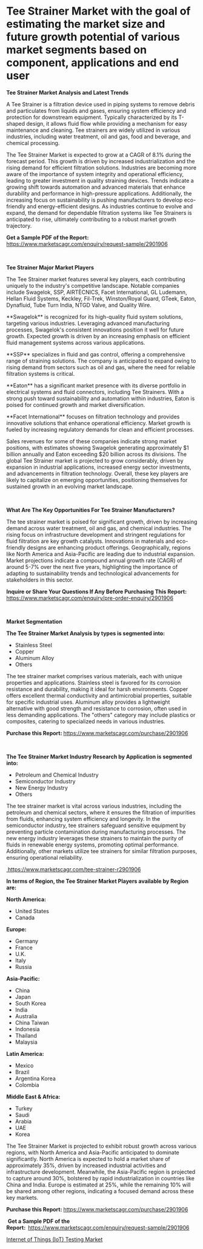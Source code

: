 <p><h1>Tee Strainer Market with the goal of estimating the market size and future growth potential of various market segments based on component, applications and end user</h1></p><p><strong>Tee Strainer Market Analysis and Latest Trends</strong></p>
<p><p>A Tee Strainer is a filtration device used in piping systems to remove debris and particulates from liquids and gases, ensuring system efficiency and protection for downstream equipment. Typically characterized by its T-shaped design, it allows fluid flow while providing a mechanism for easy maintenance and cleaning. Tee strainers are widely utilized in various industries, including water treatment, oil and gas, food and beverage, and chemical processing.</p><p>The Tee Strainer Market is expected to grow at a CAGR of 8.1% during the forecast period. This growth is driven by increased industrialization and the rising demand for efficient filtration solutions. Industries are becoming more aware of the importance of system integrity and operational efficiency, leading to greater investment in quality straining devices. Trends indicate a growing shift towards automation and advanced materials that enhance durability and performance in high-pressure applications. Additionally, the increasing focus on sustainability is pushing manufacturers to develop eco-friendly and energy-efficient designs. As industries continue to evolve and expand, the demand for dependable filtration systems like Tee Strainers is anticipated to rise, ultimately contributing to a robust market growth trajectory.</p></p>
<p><strong>Get a Sample PDF of the Report:&nbsp;</strong> <a href="https://www.marketscagr.com/enquiry/request-sample/2901906?utm_campaign=2383&utm_medium=2&utm_source=Github&utm_content=ia&utm_term=11032025&utm_id=tee-strainer">https://www.marketscagr.com/enquiry/request-sample/2901906</a></p>
<p>&nbsp;</p>
<p><strong>Tee Strainer Major Market Players</strong></p>
<p><p>The Tee Strainer market features several key players, each contributing uniquely to the industry's competitive landscape. Notable companies include Swagelok, SSP, AIRTÈCNICS, Facet International, GL Ludemann, Hellan Fluid Systems, Keckley, Fil-Trek, Winston/Royal Guard, GTeek, Eaton, Dynafluid, Tube Turn India, NTGD Valve, and Quality Wire.</p><p>**Swagelok** is recognized for its high-quality fluid system solutions, targeting various industries. Leveraging advanced manufacturing processes, Swagelok's consistent innovations position it well for future growth. Expected growth is driven by an increasing emphasis on efficient fluid management systems across various applications.</p><p>**SSP** specializes in fluid and gas control, offering a comprehensive range of straining solutions. The company is anticipated to expand owing to rising demand from sectors such as oil and gas, where the need for reliable filtration systems is critical.</p><p>**Eaton** has a significant market presence with its diverse portfolio in electrical systems and fluid connectors, including Tee Strainers. With a strong push toward sustainability and automation within industries, Eaton is poised for continued growth and market diversification.</p><p>**Facet International** focuses on filtration technology and provides innovative solutions that enhance operational efficiency. Market growth is fueled by increasing regulatory demands for clean and efficient processes.</p><p>Sales revenues for some of these companies indicate strong market positions, with estimates showing Swagelok generating approximately $1 billion annually and Eaton exceeding $20 billion across its divisions. The global Tee Strainer market is projected to grow considerably, driven by expansion in industrial applications, increased energy sector investments, and advancements in filtration technology. Overall, these key players are likely to capitalize on emerging opportunities, positioning themselves for sustained growth in an evolving market landscape.</p></p>
<p>&nbsp;</p>
<p><strong>What Are The Key Opportunities For Tee Strainer Manufacturers?</strong></p>
<p><p>The tee strainer market is poised for significant growth, driven by increasing demand across water treatment, oil and gas, and chemical industries. The rising focus on infrastructure development and stringent regulations for fluid filtration are key growth catalysts. Innovations in materials and eco-friendly designs are enhancing product offerings. Geographically, regions like North America and Asia-Pacific are leading due to industrial expansion. Market projections indicate a compound annual growth rate (CAGR) of around 5-7% over the next five years, highlighting the importance of adapting to sustainability trends and technological advancements for stakeholders in this sector.</p></p>
<p><strong>Inquire or Share Your Questions If Any Before Purchasing This Report:</strong> <a href="https://www.marketscagr.com/enquiry/pre-order-enquiry/2901906?utm_campaign=2383&utm_medium=2&utm_source=Github&utm_content=ia&utm_term=11032025&utm_id=tee-strainer">https://www.marketscagr.com/enquiry/pre-order-enquiry/2901906</a></p>
<p>&nbsp;</p>
<p><strong>Market Segmentation</strong></p>
<p><strong>The Tee Strainer Market Analysis by types is segmented into:</strong></p>
<p><ul><li>Stainless Steel</li><li>Copper</li><li>Aluminum Alloy</li><li>Others</li></ul></p>
<p><p>The tee strainer market comprises various materials, each with unique properties and applications. Stainless steel is favored for its corrosion resistance and durability, making it ideal for harsh environments. Copper offers excellent thermal conductivity and antimicrobial properties, suitable for specific industrial uses. Aluminum alloy provides a lightweight alternative with good strength and resistance to corrosion, often used in less demanding applications. The "others" category may include plastics or composites, catering to specialized needs in various industries.</p></p>
<p><strong>Purchase this Report:&nbsp;</strong><a href="https://www.marketscagr.com/purchase/2901906?utm_campaign=2383&utm_medium=2&utm_source=Github&utm_content=ia&utm_term=11032025&utm_id=tee-strainer">https://www.marketscagr.com/purchase/2901906</a></p>
<p>&nbsp;</p>
<p><strong>The Tee Strainer Market Industry Research by Application is segmented into:</strong></p>
<p><ul><li>Petroleum and Chemical Industry</li><li>Semiconductor Industry</li><li>New Energy Industry</li><li>Others</li></ul></p>
<p><p>The tee strainer market is vital across various industries, including the petroleum and chemical sectors, where it ensures the filtration of impurities from fluids, enhancing system efficiency and longevity. In the semiconductor industry, tee strainers safeguard sensitive equipment by preventing particle contamination during manufacturing processes. The new energy industry leverages these strainers to maintain the purity of fluids in renewable energy systems, promoting optimal performance. Additionally, other markets utilize tee strainers for similar filtration purposes, ensuring operational reliability.</p></p>
<p><a href="https://www.marketscagr.com/tee-strainer-r2901906?utm_campaign=2383&utm_medium=2&utm_source=Github&utm_content=ia&utm_term=11032025&utm_id=tee-strainer">&nbsp;https://www.marketscagr.com/tee-strainer-r2901906</a></p>
<p><strong>In terms of Region, the Tee Strainer Market Players available by Region are:</strong></p>
<p>
    <p> <strong> North America: </strong>
        <ul>
            <li>United States</li>
            <li>Canada</li>
        </ul>
        </p> 
    <p> <strong> Europe: </strong>
        <ul>
            <li>Germany</li>
            <li>France</li>
            <li>U.K.</li>
            <li>Italy</li>
            <li>Russia</li>
        </ul>
        </p> 
    <p> <strong> Asia-Pacific: </strong>
        <ul>
            <li>China</li>
            <li>Japan</li>
            <li>South Korea</li>
            <li>India</li>
            <li>Australia</li>
            <li>China Taiwan</li>
            <li>Indonesia</li>
            <li>Thailand</li>
            <li>Malaysia</li>
        </ul>
        </p> 
    <p> <strong> Latin America: </strong>
        <ul>
            <li>Mexico</li>
            <li>Brazil</li>
            <li>Argentina Korea</li>
            <li>Colombia</li>
        </ul>
        </p> 
    <p> <strong> Middle East & Africa: </strong>
        <ul>
            <li>Turkey</li>
            <li>Saudi</li>
            <li>Arabia</li>
            <li>UAE</li>
            <li>Korea</li>
        </ul>
    </p>
    </p>
<p><p>The Tee Strainer Market is projected to exhibit robust growth across various regions, with North America and Asia-Pacific anticipated to dominate significantly. North America is expected to hold a market share of approximately 35%, driven by increased industrial activities and infrastructure development. Meanwhile, the Asia-Pacific region is projected to capture around 30%, bolstered by rapid industrialization in countries like China and India. Europe is estimated at 25%, while the remaining 10% will be shared among other regions, indicating a focused demand across these key markets.</p></p>
<p><strong>Purchase this Report: </strong><a href="https://www.marketscagr.com/purchase/2901906?utm_campaign=2383&utm_medium=2&utm_source=Github&utm_content=ia&utm_term=11032025&utm_id=tee-strainer">https://www.marketscagr.com/purchase/2901906</a></p>
<p>&nbsp;<strong>Get a Sample PDF of the Report:&nbsp;&nbsp;</strong><a href="https://www.marketscagr.com/enquiry/request-sample/2901906?utm_campaign=2383&utm_medium=2&utm_source=Github&utm_content=ia&utm_term=11032025&utm_id=tee-strainer">https://www.marketscagr.com/enquiry/request-sample/2901906</a></p>
<p><strong></strong></p>
<p><p><a href="https://github.com/miottaredlin79/Market-Research-Report-List-1/blob/main/internet-of-things-iot-testing-market.md?utm_campaign=2383&utm_medium=2&utm_source=Github&utm_content=ia&utm_term=11032025&utm_id=tee-strainer">Internet of Things (IoT) Testing Market</a></p></p>